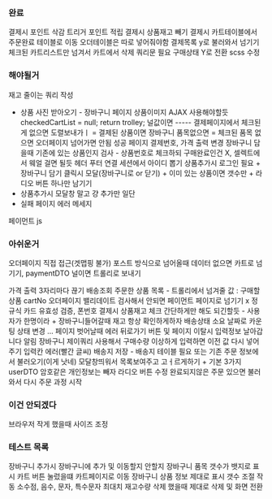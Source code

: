 ### 완료
결제시 포인트 삭감 트리거 포인트 적립
결제시 상품재고 빼기
결제시 카트테이블에서 주문완료 테이블로 이동
오더테이블은 따로 넣어줘야함
결제목록 y로 불러와서 넘기기
체크된 카트리스트만 넘겨서 카트에서 삭제 쿼리문 필요 구매상태 Y로 전환
scss 수정
### 해야될거 
재고 줄이는 쿼리 작성 
- 상품 사진 받아오기 - 장바구니 페이지 
상품이미지 AJAX 사용해야할듯  
checkedCartList = null; 
return trolley; 널값이면 ----- 결제페이지에서 체크된게 없으면 도렬보내가ㅣ = 결제된 상품이면 
장바구니 품목없으면 = 체크된 품목 없으면 오더페이지 넘어가면 안됨
성공 페이지 결제번호, 가격 출력 변경 
장바구니 담을때 기존에 있는 상품인지 검사 - 상품번호로 체크하되 구매완료인건 X, 셀렉트에서 웨얼 걸면 될듯 
헤더 푸터 연결 
세션에서 아이디 뽑기
상품추가시 로그인 필요 + 장바구니 담기 클릭시 모달(장바구니로 or 닫기) + 이미 있는 상품이면 갯수만 +
라디오 버튼 하나만 남기기
- 상품추가시 모달창 말고 걍 추가만 일단 
- 실패 페이지 에러 메세지 

페이먼트 js 

### 아쉬운거 
오더페이지 직접 접근(겟맵핑 불가) 포스트 방식으로 넘어올때 데이터 없으면 카트로 넘기기, paymentDTO 널이면 트롤리로 보내기 

가격 출력 3자리마다 끊기 
배송조회 주문한 상품 목록 - 트롤리에서 넘겨줄 값 : 구매할 상품 cartNo
오더페이지 밸리데이트 검사해서 안되면 페이먼트 페이지로 넘기기 x
정규식 카드 유효성 검증, 폰번호 
결제시 상품재고 체크 간단하게만 해도 되긴할듯 - 사용자가 한명이라 + 장바구니들어갈때 재고 항상 확인하게하자
배송상태 소요 날짜로 카운팅 상태 변경 ... 
페이지 벗어날때 에러 뒤로가기 버튼 및 페이지 이탈시 입력정보 날아갑니다 알림
장바구니 제이쿼리 사용해서 구매수량 이상하게 입력하면 이전 값 다시 넣어주기
입력칸 에러(빨간 글씨)
배송지 저장 - 배송지 테이블 필요 또는 기존 주문 정보에서 불러오기(이게 낫네) 모달창띄워서 목록보여주고 고ㅓ르게하기 + 기본 3가지
userDTO 암호같은 개인정보는 빼자
라디오 버튼 수정
완료되지않은 주문 있으면 불러와서 다시 주문 과정 시작

### 이건 안되겠다 
브라우저 작게 했을때 사이즈 조정

### 테스트 목록 
장바구니 추가시 장바구니에 추가 및 이동할지 안할지
장바구니 품목 갯수가 뱃지로 표시
카트 버튼 눌렀을떄 카트페이지로 이동
장바구니 상품 정보 제대로 표시
갯수 조절 작동 소수점, 음수, 문자, 특수문자 최대치 재고수량
삭제 했을때 제대로 삭제 및 화면 전환 

